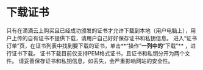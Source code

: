# 下载证书
只有在滴滴云上购买且已经成功颁发的证书才允许下载到本地（用户电脑上），用户上传的自有证书不提供下载，请用户自己好好保存证书和私钥信息。
进入“证书订单”页，在证书列表中找到要下载的证书，单击**“操作”**一列中的**“下载”** ，进行证书下载。
证书下载目前仅支持PEM格式证书，且证书和私钥分开为两个文件。
请妥善保存证书和私钥信息，如丢失，会严重影响网站的安全性。